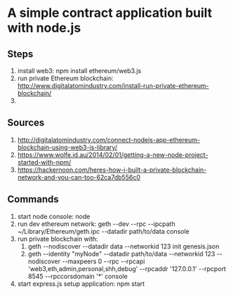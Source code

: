 # A simple contract application built with node.js #


## Steps ## 

1. install web3: npm install ethereum/web3.js
2. run private Ethereum blockchain: http://www.digitalatomindustry.com/install-run-private-ethereum-blockchain/
3. 


## Sources ##

1. http://digitalatomindustry.com/connect-nodejs-app-ethereum-blockchain-using-web3-js-library/	
2. https://www.wolfe.id.au/2014/02/01/getting-a-new-node-project-started-with-npm/
3. https://hackernoon.com/heres-how-i-built-a-private-blockchain-network-and-you-can-too-62ca7db556c0


## Commands ##

1. start node console: node
2. run dev ethereum network:  geth --dev --rpc --ipcpath ~/Library/Ethereum/geth.ipc --datadir path/to/data console
3. run private blockchain with:
	1. geth --nodiscover --datadir data --networkid 123 init genesis.json 
	2. geth --identity "myNode" --datadir path/to/data --networkid 123 --nodiscover --maxpeers 0 --rpc --rpcapi 'web3,eth,admin,personal,shh,debug' --rpcaddr '127.0.0.1' --rpcport 8545 --rpccorsdomain '*' console
4. start express.js setup application: npm start